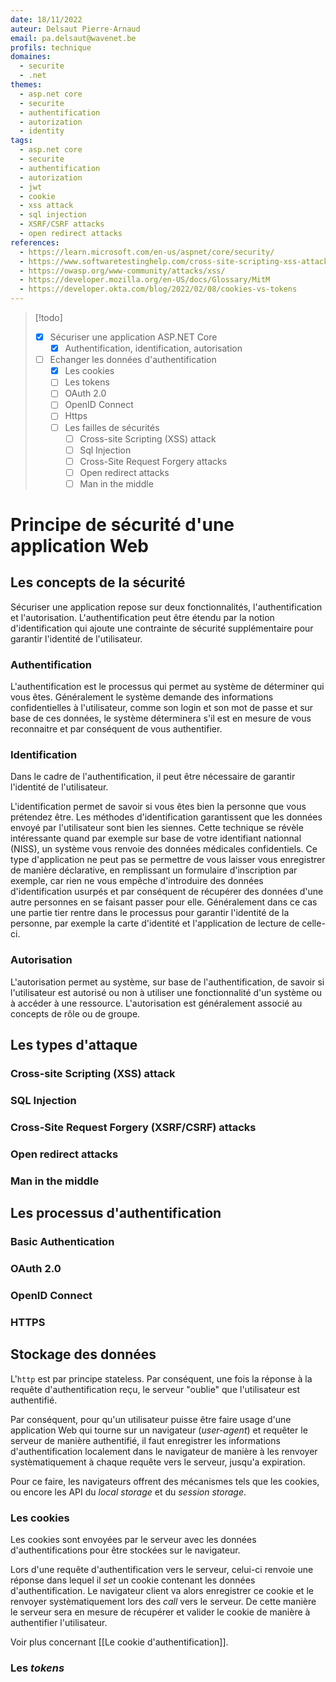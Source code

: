 ```yaml
---
date: 18/11/2022
auteur: Delsaut Pierre-Arnaud
email: pa.delsaut@wavenet.be
profils: technique
domaines:
  - securite
  - .net
themes:
  - asp.net core
  - securite
  - authentification
  - autorization
  - identity
tags:
  - asp.net core
  - securite
  - authentification
  - autorization
  - jwt
  - cookie
  - xss attack
  - sql injection
  - XSRF/CSRF attacks
  - open redirect attacks
references:
  - https://learn.microsoft.com/en-us/aspnet/core/security/
  - https://www.softwaretestinghelp.com/cross-site-scripting-xss-attack-test/
  - https://owasp.org/www-community/attacks/xss/
  - https://developer.mozilla.org/en-US/docs/Glossary/MitM
  - https://developer.okta.com/blog/2022/02/08/cookies-vs-tokens
---
```


>[!todo]
> - [x] Sécuriser une application ASP.NET Core
> 	- [x] Authentification, identification, autorisation
> - [ ] Echanger les données d'authentification
> 	- [x] Les cookies
> 	- [ ] Les tokens
> 	- [ ] OAuth 2.0
> 	- [ ] OpenID Connect
> 	- [ ] Https
> 	- [ ] Les failles de sécurités
> 		- [ ] Cross-site Scripting (XSS) attack
> 		- [ ] Sql Injection
> 		- [ ] Cross-Site Request Forgery attacks
> 		- [ ] Open redirect attacks
> 		- [ ] Man in the middle

# Principe de sécurité d'une application Web

## Les concepts de la sécurité

Sécuriser une application repose sur deux fonctionnalités, l'authentification et l'autorisation. L'authentification peut être étendu par la notion d'identification qui ajoute une contrainte de sécurité supplémentaire pour garantir l'identité de l'utilisateur.

### Authentification

L'authentification est le processus qui permet au système de déterminer qui vous êtes. Généralement le système demande des informations confidentielles à l'utilisateur, comme son login et son mot de passe et sur base de ces données, le système déterminera s'il est en mesure de vous reconnaitre et par conséquent de vous authentifier. 

### Identification

Dans le cadre de l'authentification, il peut être nécessaire de garantir l'identité de l'utilisateur. 

L'identification permet de savoir si vous êtes bien la personne que vous prétendez être. Les méthodes d'identification garantissent que les données envoyé par l'utilisateur sont bien les siennes. Cette technique se révèle intéressante quand par exemple sur base de votre identifiant nationnal (NISS), un système vous renvoie des données médicales confidentiels. Ce type d'application ne peut pas se permettre de vous laisser vous enregistrer de manière déclarative, en remplissant un formulaire d'inscription par exemple, car rien ne vous empêche d'introduire des données d'identification usurpés et par conséquent de récupérer des données d'une autre personnes en se faisant passer pour elle. Généralement dans ce cas une partie tier rentre dans le processus pour garantir l'identité de la personne, par exemple la carte d'identité et l'application de lecture de celle-ci. 

### Autorisation

L'autorisation permet au système, sur base de l'authentification, de savoir si l'utilisateur est autorisé ou non à utiliser une fonctionnalité d'un système ou à accéder à une ressource. L'autorisation est généralement associé au concepts de rôle ou de groupe.

## Les types d'attaque

### Cross-site Scripting (XSS) attack

### SQL Injection

### Cross-Site Request Forgery (XSRF/CSRF) attacks

### Open redirect attacks

### Man in the middle

## Les processus d'authentification

### Basic Authentication

### OAuth 2.0

### OpenID Connect

### HTTPS

## Stockage des données

L'`http` est par principe stateless. Par conséquent, une fois la réponse à la requête d'authentification reçu, le serveur "oublie" que l'utilisateur est authentifié. 

Par conséquent, pour qu'un utilisateur puisse être faire usage d'une application Web qui tourne sur un navigateur (*user-agent*) et requêter le serveur de manière authentifié, il faut enregistrer les informations d'authentification localement dans le navigateur de manière à les renvoyer systèmatiquement à chaque requête vers le serveur, jusqu'a expiration. 

Pour ce faire, les navigateurs offrent des mécanismes tels que les cookies, ou encore les API du *local storage* et du *session storage*.

### Les cookies

Les cookies sont envoyées par le serveur avec les données d'authentifications pour être stockées sur le navigateur. 

Lors d'une requête d'authentification vers le serveur, celui-ci renvoie une réponse dans lequel il *set* un cookie contenant les données d'authentification. Le navigateur client va alors enregistrer ce cookie et le renvoyer systèmatiquement lors des *call* vers le serveur. De cette manière le serveur sera en mesure de récupérer et valider le cookie de manière à authentifier l'utilisateur.

Voir plus concernant [[Le cookie d'authentification]].

### Les *tokens*